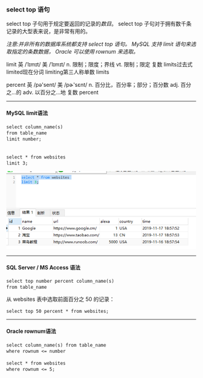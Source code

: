 ### select top 语句

select top 子句用于规定要返回的记录的*数目*。
select top 子句对于拥有数千条记录的大型表来说，是非常有用的。

*注意:并非所有的数据库系统都支持 select top 语句。 MySQL 支持 limit 语句来选取指定的条数数据， Oracle 可以使用 rownum 来选取。*

limit 英 /ˈlɪmɪt/  美 /ˈlɪmɪt/ n. 限制；限度；界线
vt. 限制；限定 复数 limits过去式 limited现在分词 limiting第三人称单数 limits

percent 英 /pə'sent/  美 /pɚ'sɛnt/ n. 百分比，百分率；部分；百分数  adj. 百分之…的 adv. 以百分之…地 复数 percent


---
#### MySQL limit语法
```
select column_name(s)
from table_name
limit number;


select * from websites
limit 3;
```
<img src='img/select_top_limit.png' />


---
#### SQL Server / MS Access 语法
```
select top number percent column_name(s)
from table_name
```

从 websites 表中选取前面百分之 50 的记录：
```
select top 50 percent * from websites;
```

---
#### Oracle rownum语法
```
select column_name(s) from table_name
where rownum <= number

select * from websites
where rownum <= 5;
```

